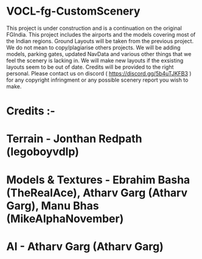 # VOCL-fg-CustomScenery
This project is under construction and is a continuation on the original FGIndia. This project includes the airports and the models covering most of the Indian regions. Ground Layouts will be taken from the previous project. We do not mean to copy/plagiarise others projects. We will be adding models, parking gates, updated NavData and various other things that we feel the scenery is lacking in. We will make new layouts if the exsisting layouts seem to be out of date. Credits will be provided to the right personal. Please contact us on discord ( https://discord.gg/5b4uTJKFB3 ) for any copyright infringment or any possible scenery report you wish to make.

# Credits :- 
# Terrain - Jonthan Redpath (legoboyvdlp)

# Models & Textures - Ebrahim Basha (TheRealAce), Atharv Garg (Atharv Garg), Manu Bhas (MikeAlphaNovember)

# AI - Atharv Garg (Atharv Garg)
